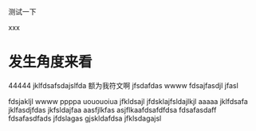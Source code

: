 测试一下

xxx
# 发生角度来看
44444
jklfdsafsdajslfda
额为我符文啊
jfsdafdas
wwww
fdsajfasdjl
jfasl

fdsjakljl
wwww
ppppa
uououoiua
jfkldsajl
jfdsklajfsldajlkjl
aaaaa
jklfdsafa
jklfasdjfdas
jkfsldajfaa
aasfjlkfas
asjflkaafdsafdfdsa
fdsafasdaff
fdsafasdfads
jfdslagas
gjskldafdsa
jfklsdagajsl
